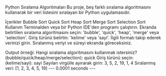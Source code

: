 Python Sıralama Algoritmaları
Bu proje, beş farklı sıralama algoritmasını kullanarak bir veri listesini sıralayan bir Python uygulamasıdır.

İçerikler
Bubble Sort
Quick Sort
Heap Sort
Merge Sort
Selection Sort
Kullanım
Terminalden veya bir Python IDE'den programı çalıştırın.
Ekranda belirtilen sıralama algoritmasını seçin: 'bubble', 'quick', 'heap', 'merge' veya 'selection'.
Giriş türünü belirtin: 'kelime' veya 'sayi'.
İlgili formatı takip ederek verinizi girin.
Sıralanmış veriyi ve süreyi ekranda göreceksiniz.

  Output örneği:
Hangi sıralama algoritmasını kullanmak istersiniz? (bubble/quick/heap/merge/selection): quick
Giriş türünü seçin: (kelime/sayi): sayi
Sayıları virgülle ayırarak girin: 3, 5, 2, 19, 1, 4
Sıralanmış veri:  [1, 2, 3, 4, 5, 19]
--- 0.0001 seconds ---
